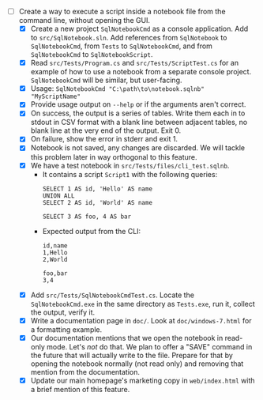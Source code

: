- [ ] Create a way to execute a script inside a notebook file from the command line, without opening the GUI.
    - [X] Create a new project `SqlNotebookCmd` as a console application. Add to `src/SqlNotebook.sln`. Add references from `SqlNotebook` to `SqlNotebookCmd`, from `Tests` to `SqlNotebookCmd`, and from `SqlNotebookCmd` to `SqlNotebookScript`.
    - [X] Read `src/Tests/Program.cs` and `src/Tests/ScriptTest.cs` for an example of how to use a notebook from a separate console project. `SqlNotebookCmd` will be similar, but user-facing.
    - [X] Usage: `SqlNotebookCmd "C:\path\to\notebook.sqlnb" "MyScriptName"`
    - [X] Provide usage output on `--help` or if the arguments aren't correct.
    - [X] On success, the output is a series of tables. Write them each in to stdout in CSV format with a blank line between adjacent tables, no blank line at the very end of the output. Exit 0.
    - [X] On failure, show the error in stderr and exit 1.
    - [X] Notebook is not saved, any changes are discarded. We will tackle this problem later in way orthogonal to this feature.
    - [X] We have a test notebook in `src/Tests/files/cli_test.sqlnb`.
        - It contains a script `Script1` with the following queries:
            ```
            SELECT 1 AS id, 'Hello' AS name
            UNION ALL
            SELECT 2 AS id, 'World' AS name

            SELECT 3 AS foo, 4 AS bar
            ```
        - Expected output from the CLI:
            ```
            id,name
            1,Hello
            2,World

            foo,bar
            3,4
            ```
    - [X] Add `src/Tests/SqlNotebookCmdTest.cs`. Locate the `SqlNotebookCmd.exe` in the same directory as `Tests.exe`, run it, collect the output, verify it.
    - [X] Write a documentation page in `doc/`. Look at `doc/windows-7.html` for a formatting example.
    - [X] Our documentation mentions that we open the notebook in read-only mode. Let's _not_ do that. We plan to offer a "SAVE" command in the future that will actually write to the file. Prepare for that by opening the notebook normally (not read only) and removing that mention from the documentation.
    - [X] Update our main homepage's marketing copy in `web/index.html` with a brief mention of this feature.
